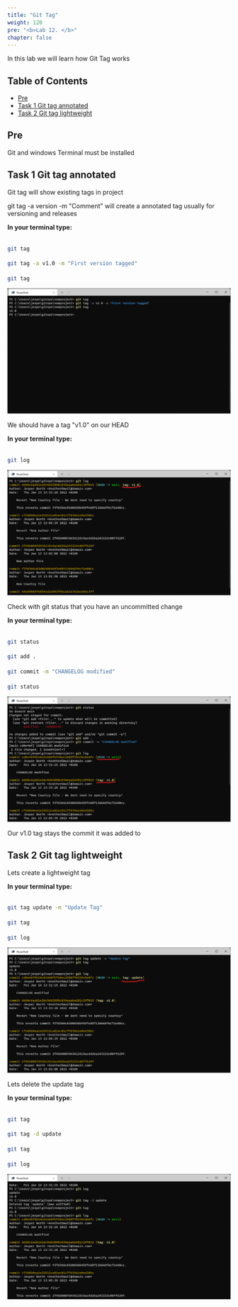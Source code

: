 ```yaml
---
title: "Git Tag"
weight: 120
pre: "<b>Lab 12. </b>"
chapter: false
---
```


In this lab we will learn how Git Tag works

## Table of Contents

- [Pre](#pre)
- [Task 1 Git tag annotated](#task-1-git-tag-annotated)
- [Task 2 Git tag lightweight](#task-2-git-tag-lightweight)

## Pre

Git and windows Terminal must be installed

## Task 1 Git tag annotated

Git tag will show existing tags in project

git tag -a version -m "Comment" will create a annotated tag usually for versioning and releases

__In your terminal type:__

```bash

git tag

git tag -a v1.0 -m "First version tagged"

git tag

```

![Alt text](images/001_git_tag.png?raw=true "git tag -a")

We should have a tag "v1.0" on our HEAD

__In your terminal type:__

```bash

git log

```

![Alt text](images/002_git_log.png?raw=true "git log")

Check with git status that you have an uncommitted change

__In your terminal type:__

```bash

git status

git add .

git commit -m "CHANGELOG modified"

git status

```

![Alt text](images/003_git_status.png?raw=true "git status")

Our v1.0 tag stays the commit it was added to

## Task 2 Git tag lightweight

Lets create a lightweight tag

__In your terminal type:__

```bash

git tag update -m "Update Tag"

git tag

git log

```

![Alt text](images/004_git_tag_light.png?raw=true "git tag lightweight")

Lets delete the update tag

__In your terminal type:__

```bash

git tag

git tag -d update

git tag

git log

```

![Alt text](images/005_git_tag_delete.png?raw=true "git tag delete")
